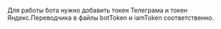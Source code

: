Для работы бота нужно добавить токен Телеграма и токен Яндекс.Переводчика в файлы botToken и iamToken соответственно.
